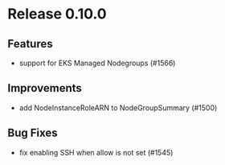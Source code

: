 # Release 0.10.0

## Features

- support for EKS Managed Nodegroups (#1566)

## Improvements

- add NodeInstanceRoleARN to NodeGroupSummary (#1500)

## Bug Fixes

- fix enabling SSH when allow is not set (#1545)

